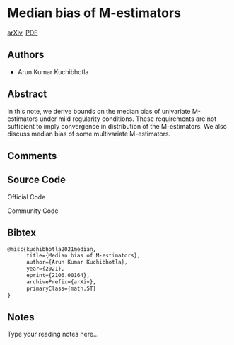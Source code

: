 
# Median bias of M-estimators

[arXiv](https://arxiv.org/abs/2106.0164), [PDF](https://arxiv.org/pdf/2106.0164.pdf)

## Authors

- Arun Kumar Kuchibhotla

## Abstract

In this note, we derive bounds on the median bias of univariate M-estimators under mild regularity conditions. These requirements are not sufficient to imply convergence in distribution of the M-estimators. We also discuss median bias of some multivariate M-estimators.

## Comments



## Source Code

Official Code



Community Code



## Bibtex

```tex
@misc{kuchibhotla2021median,
      title={Median bias of M-estimators}, 
      author={Arun Kumar Kuchibhotla},
      year={2021},
      eprint={2106.00164},
      archivePrefix={arXiv},
      primaryClass={math.ST}
}
```

## Notes

Type your reading notes here...

